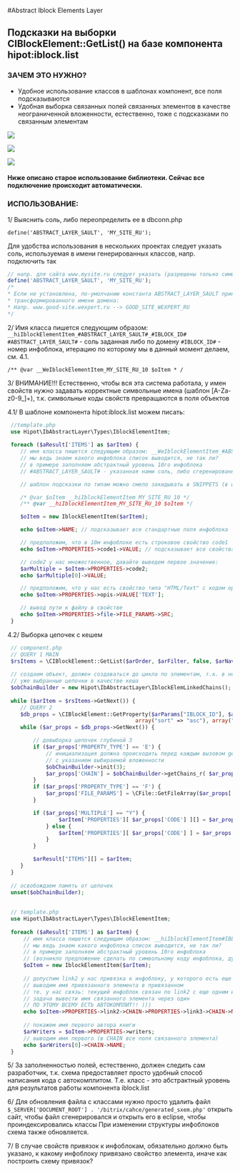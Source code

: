  #Abstract Iblock Elements Layer

 ## Подсказки на выборки CIBlockElement::GetList() на базе компонента hipot:iblock.list

 ### ЗАЧЕМ ЭТО НУЖНО?
 * Удобное использование классов в шаблонах компонент, все поля подсказываются
 * Удобная выборка связанных полей связанных элементов в качестве неограниченной вложенности,
 естественно, тоже с подсказками по связанным элементам

![](https://scontent.fkiv6-1.fna.fbcdn.net/v/t1.0-9/78401415_741880406313360_5240495133509550080_n.jpg?_nc_cat=111&_nc_ohc=C7eLlmuC1HAAQksv5B_lvd7BGoR4TOf_whDOa7d5FIIpIbQ7lfY4OBXgA&_nc_ht=scontent.fkiv6-1.fna&oh=2c09b4f4e4689d0d7038bcab20f6cce0&oe=5EA0044D)

![](https://scontent.fkiv6-1.fna.fbcdn.net/v/t1.0-9/73504662_741880556313345_8864736740015865856_n.jpg?_nc_cat=104&_nc_ohc=oaW6mnwI16YAQmbm4DTZVSeHgN1IfUzt0qBPeIch35fSpfJwuTXlfsDmA&_nc_ht=scontent.fkiv6-1.fna&oh=ccbea221ea20908435cdba284f2e9fd1&oe=5E9B8626)

![](https://scontent.fkiv6-1.fna.fbcdn.net/v/t1.0-9/77107997_741880622980005_4024262980576215040_n.jpg?_nc_cat=109&_nc_ohc=yyz8JMQDkrYAQmtHiyP05Lg4HCx8NK_wzXycBewU177vFH1pHU-m3QddA&_nc_ht=scontent.fkiv6-1.fna&oh=c1d774bcb02762abf32a6879b007d9b2&oe=5E681A07)

 #### Ниже описано старое использование библиотеки. Сейчас все подключение происходит автоматически.
 
 ### ИСПОЛЬЗОВАНИЕ:
 1/ Выяснить соль, либо переопределить ее в dbconn.php
 
  ```define('ABSTRACT_LAYER_SAULT', 'MY_SITE_RU');```
 
  Для удобства использования в нескольких проектах следует указать соль, используемая в имени генерированных классов, напр. подключить так
  
  ```php
  // напр. для сайта www.mysite.ru следует указать (разрешены только символы по маске: [0-9a-zA-Z_])
  define('ABSTRACT_LAYER_SAULT', 'MY_SITE_RU');
  /*
  * Если не установлена, по-умолчанию константа ABSTRACT_LAYER_SAULT принимает значение 
  * трансформированного имени домена:
  * Напр. www.good-site.wexpert.ru --> GOOD_SITE_WEXPERT_RU
  */
  ```
 
 2/ Имя класса пишется следующим образом: ```__hiIblockElementItem_#ABSTRACT_LAYER_SAULT#_#IBLOCK_ID#```
 ```#ABSTRACT_LAYER_SAULT#``` - соль заданная либо по домену
 ```#IBLOCK_ID#``` - номер инфоблока, итерацию по которому мы в данный момент делаем, см. 4.1.
  
 ``` /** @var __WeIblockElementItem_MY_SITE_RU_10 $oItem * / ```

 3/ ВНИМАНИЕ!!! Естественно, чтобы вся эта система работала, у имен свойств нужно задавать корректные
     символьные имена (шаблон [A-Za-z0-9_]+), т.к. символьные коды свойств превращаются в поля объектов 

 4.1/ В шаблоне компонента hipot:iblock.list можем писать:
```php 
 //template.php
 use Hipot\IbAbstractLayer\Types\IblockElementItem;
 
 foreach ($aResult['ITEMS'] as $arItem) {
    // имя класса пишется следующим образом: __WeIblockElementItem_#ABSTRACT_LAYER_SAULT#_#IBLOCK_ID#,
    // мы ведь знаем какого инфоблока список выводится, не так ли?
    // в примере заполняем абстрактный уровень 10го инфоблока
    // #ABSTRACT_LAYER_SAULT# - указанная нами соль, либо сгеренированная автоматически по имени домена

    // шаблон подсказки по типам можно смело закидывать в SNIPPETS (в шаблоны вашего IDE)

    /* @var $oItem __hiIblockElementItem_MY_SITE_RU_10 */
    /** @var __hiIblockElementItem_MY_SITE_RU_10 $oItem */

    $oItem = new IblockElementItem($arItem);

    echo $oItem->NAME; // подсказывает все стандартные поля инфоблока

    // предположим, что в 10м инфоблоке есть строковое свойство code1
    echo $oItem->PROPERTIES->code1->VALUE; // подсказывает все свойства инфоблока и их поля

    // code2 у нас множественное, давайте выведем первое значение:
    $arMultiple = $oItem->PROPERTIES->code2;
    echo $arMultiple[0]->VALUE;

    // предположим, что у нас есть свойство типа "HTML/Text" с кодом opis, выведем его значение
    echo $oItem->PROPERTIES->opis->VALUE['TEXT'];

    // вывод пути к файлу в свойстве
    echo $oItem->PROPERTIES->file->FILE_PARAMS->SRC;
 }
```
 
 4.2/ Выборка цепочек с кешем

```php 
 // component.php
 // QUERY 1 MAIN
 $rsItems = \CIBlockElement::GetList($arOrder, $arFilter, false, $arNavParams, $arSelect);
 
 // создаем объект, должен создаваться до цикла по элементам, т.к. в него складываются
 // уже выбранные цепочки в качестве кеша
 $obChainBuilder = new Hipot\IbAbstractLayer\IblockElemLinkedChains();
 
 while ($arItem = $rsItems->GetNext()) {
    // QUERY 2
    $db_props = \CIBlockElement::GetProperty($arParams["IBLOCK_ID"], $arItem['ID'],
                                        array("sort" => "asc"), array("EMPTY" => "N"));
    while ($ar_props = $db_props->GetNext()) {

        // довыборка цепочек глубиной 3
        if ($ar_props['PROPERTY_TYPE'] == 'E') {
            // инициализация должна происходить перед каждым вызовом getChains_r
            // с указанием выбираемой вложенности
            $obChainBuilder->init(3);
            $ar_props['CHAIN'] = $obChainBuilder->getChains_r( $ar_props['VALUE'] );
        }
        if ($ar_props['PROPERTY_TYPE'] == 'F') {
            $ar_props['FILE_PARAMS'] = \CFile::GetFileArray($ar_props['VALUE']);
        }

        if ($ar_props['MULTIPLE'] == "Y") {
                $arItem['PROPERTIES'][ $ar_props['CODE'] ][] = $ar_props;
            } else {
                $arItem['PROPERTIES'][ $ar_props['CODE'] ] = $ar_props;
            }
        }

        $arResult["ITEMS"][] = $arItem;
    }
 }
 
 // освобождаем память от цепочек
 unset($obChainBuilder);
 
 
 // template.php
 use Hipot\IbAbstractLayer\Types\IblockElementItem;
 
 foreach ($aResult['ITEMS'] as $arItem) {
     // имя класса пишется следующим образом: __hiIblockElementItem#IBLOCK_ID#,
     // мы ведь знаем какого инфоблока список выводится, не так ли?
     // в примере заполняем абстрактный уровень 10го инфоблока
     // (возникло предложение сделать по символьному коду инфоблока, думаю резонное, т.е. __hiIblockElementItem#IBLOCK_CODE#)
     $oItem = new IblockElementItem($arItem);
  
     // допуспим link2 у нас привязка к инфоблоку, у которого есть еще одна привязка link3
     // выводим имя привязанного элемента в привязанном
     // те. у нас связь: текущий инфоблок связан по link2 с еще одним инфоблоком, тот в свою очередь еще с одним.
     // задача вывести имя связанного элемента через один
     // ПО ЭТОМУ ВСЕМУ ЕСТЬ АВТОКОМПЛИТ!! )))
     echo $oItem->PROPERTIES->link2->CHAIN->PROPERTIES->link3->CHAIN->NAME;
  
     // покажем имя первого автора книги
     $arWriters = $oItem->PROPERTIES->writers;
     // выводим имя первого (в CHAIN все поля связанного элемента)
     echo $arWriters[0]->CHAIN->NAME;
 }
```

5/ За заполненностью полей, естественно, должен следить сам разработчик, т.к. схема предоставляет
 просто удобный способ написания кода с автокомплитом. Т.е. класс - это абстрактный уровень
 для результатов работы компонента iblock.list

6/ Для обновления файла с классами нужно просто удалить файл
 ```$_SERVER['DOCUMENT_ROOT'] . '/bitrix/cahce/generated_sxem.php'```
 открыть сайт, чтобы файл сгенерировался и открыть его в eclipse, чтобы проиндексировались классы
 При изменении структуры инфоблоков схема также обновляется.

 7/ В случае свойств привязок к инфоблокам, обязательно должно быть указано, к какому инфоблоку 
привязано свойство элемента, иначе как построить схему привязок?